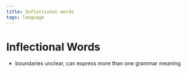 ```yaml
---
title: Inflectional words
tags: language
---
```


# Inflectional Words
- boundaries unclear, can express more than one grammar meaning




























































